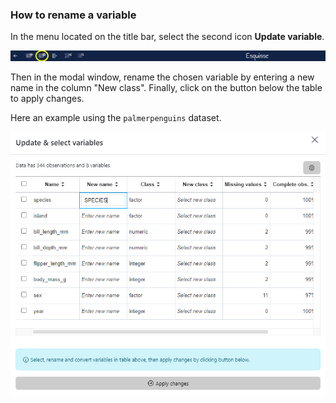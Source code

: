 
### How to rename a variable

In the menu located on the title bar, select the second icon **Update variable**. 

![](figures/how-to-select-a-variable-2.png)

Then in the modal window, rename the chosen variable by entering a new name in the column "New class".
Finally, click on the button below the table to apply changes.

Here an example using the `palmerpenguins` dataset.

![](figures/how-to-rename-a-variable.png)